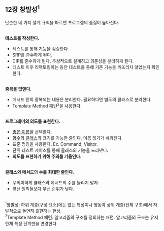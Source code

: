 ## 12장 창발성<sup>1</sup>
단순한 네 가지 설계 규칙을 따르면 프로그램의 품질이 높아진다.<br/><br/>

**테스트를 작성한다.**<br/>
- 테스트를 통해 기능을 검증한다.<br/>
- SRP를 준수하게 된다.<br/>
- DIP를 준수하게 된다. 추상적으로 설계하고 의존성을 분리하게 된다.<br/>
- 테스트 이후 리팩토링하는 동안 테스트를 통해 기존 기능을 깨뜨리지 않았는지 확인한다.<br/><br/>

**중복을 없앤다.**<br/>
- 메서드 안의 중복되는 내용은 분리한다. 필요하다면 별도의 클래스로 분리한다.<br/>
- Template Method 패턴<sup>2</sup>을 사용한다.<br/><br/>

**프로그래머의 의도를 표현한다.**<br/>
- [좋은 이름][1]을 선택한다.<br/>
- [함수][2]와 [클래스][3]의 크기를 가능한 줄인다. 이름 짓기가 쉬워진다.<br/>
- 표준 명칭을 사용한다. Ex. Command, Visitor.<br/>
- 단위 테스트 케이스를 통해 클래스의 기능을 드러낸다.<br/>
- **의도를 표현하기 위해 주의를 기울인다.**<br/><br/>

**클래스와 메서드의 수를 최대한 줄인다.**<br/>
- 무의미하게 클래스와 메서드의 수를 늘리지 말자.<br/>
- 앞선 원칙들보다 우선 순위가 낮다.<br/><br/>

<sup>1</sup>창발성: 하위 계층(구성 요소)에는 없는 특성이나 행동이 상위 계층(전체 구조)에서 자발적으로 돌연히 출현하는 현상.<br/>
<sup>2</sup>Template Method 패턴: 알고리즘의 구조를 정의하는 패턴. 알고리즘의 구조는 유지한채 특정 단계만을 변경한다.<br/>

[1]: https://github.com/DevReader/CleanCode/tree/main/2장-의미있는%20이름
[2]: https://github.com/DevReader/CleanCode/tree/main/3장-함수
[3]: https://github.com/DevReader/CleanCode/tree/main/10장-클래스

